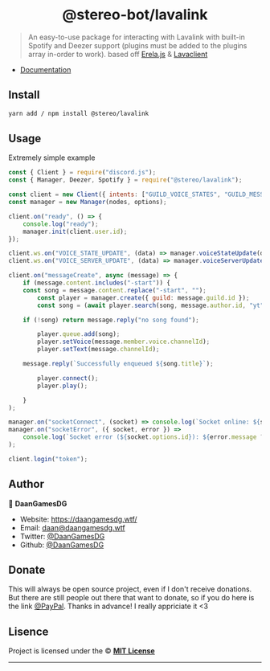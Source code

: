 <h1 align="center">@stereo-bot/lavalink</h1>

> An easy-to-use package for interacting with Lavalink with built-in Spotify and Deezer support (plugins must be added to the plugins array in-order to work). based off [Erela.js](https://github.com/MenuDocs/erela.js) & [Lavaclient](https://github.com/lavaclient)

- [Documentation](https://lavalink.stereo-bot.tk)

## Install

```sh
yarn add / npm install @stereo/lavalink
```

## Usage

Extremely simple example

```js
const { Client } = require("discord.js");
const { Manager, Deezer, Spotify } = require("@stereo/lavalink");

const client = new Client({ intents: ["GUILD_VOICE_STATES", "GUILD_MESSAGES", "GUILDS"] });
const manager = new Manager(nodes, options);

client.on("ready", () => {
	console.log("ready");
	manager.init(client.user.id);
});

client.ws.on("VOICE_STATE_UPDATE", (data) => manager.voiceStateUpdate(data));
client.ws.on("VOICE_SERVER_UPDATE", (data) => manager.voiceServerUpdate(data));

client.on("messageCreate", async (message) => {
	if (message.content.includes("-start")) {
    const song = message.content.replace("-start", "");
		const player = manager.create({ guild: message.guild.id });
		const song = (await player.search(song, message.author.id, "yt")).tracks[0];

    if (!song) return message.reply("no song found");

		player.queue.add(song);
		player.setVoice(message.member.voice.channelId);
		player.setText(message.channelId);

    message.reply(`Successfully enqueued ${song.title}`);

		player.connect();
		player.play();

	}
);

manager.on("socketConnect", (socket) => console.log(`Socket online: ${socket.options.id}`));
manager.on("socketError", ({ socket, error }) =>
	console.log(`Socket error (${socket.options.id}): ${error.message ?? error.stack}`)
);

client.login("token");
```

## Author

👤 **DaanGamesDG**

- Website: https://daangamesdg.wtf/
- Email: <daan@daangamesdg.wtf>
- Twitter: [@DaanGamesDG](https://twitter.com/DaanGamesDG)
- Github: [@DaanGamesDG](https://github.com/DaanGamesDG)

## Donate

This will always be open source project, even if I don't receive donations. But there are still people out there that want to donate, so if you do here is the link [@PayPal](https://paypal.me/daangamesdg). Thanks in advance! I really appriciate it <3

## Lisence

Project is licensed under the © [**MIT License**](/LICENSE)

---
